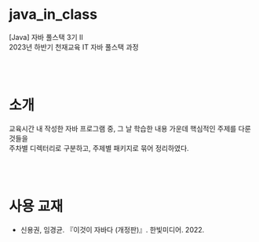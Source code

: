 # java_in_class
<p>[Java] 자바 풀스택 3기 Ⅱ <br>
  2023년 하반기 천재교육 IT 자바 풀스택 과정
</p>
<br><br>

# 소개
<p>
  교육시간 내 작성한 자바 프로그램 중, 그 날 학습한 내용 가운데 핵심적인 주제를 다룬 것들을<br>
  주차별 디렉터리로 구분하고, 주제별 패키지로 묶어 정리하였다.
</p>
<br><br>

# 사용 교재
<ul>
  <li>신용권, 임경균. 『이것이 자바다 (개정판)』. 한빛미디어. 2022. </li>
</ul>
